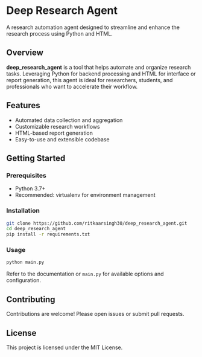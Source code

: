 #  Deep Research Agent

A research automation agent designed to streamline and enhance the research process using Python and HTML.

## Overview

**deep_research_agent** is a tool that helps automate and organize research tasks. Leveraging Python for backend processing and HTML for interface or report generation, this agent is ideal for researchers, students, and professionals who want to accelerate their workflow.

## Features

- Automated data collection and aggregation
- Customizable research workflows
- HTML-based report generation
- Easy-to-use and extensible codebase

## Getting Started

### Prerequisites

- Python 3.7+
- Recommended: virtualenv for environment management

### Installation

```bash
git clone https://github.com/ritkaarsingh30/deep_research_agent.git
cd deep_research_agent
pip install -r requirements.txt
```

### Usage

```bash
python main.py
```

Refer to the documentation or `main.py` for available options and configuration.

## Contributing

Contributions are welcome! Please open issues or submit pull requests.

## License

This project is licensed under the MIT License.

